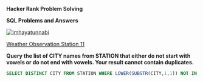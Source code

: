 <P><strong>Hacker Rank Problem Solving</strong></P>
<P><strong>SQL Problems and Answers</strong></P>
<a href="https://www.hackerrank.com/imhayatunnabi"><img src="https://img.shields.io/badge/-Hackerrank-2EC866?style=for-the-badge&logo=HackerRank&logoColor=white" alt="imhayatunnabi" /></a>
<br>

[Weather Observation Station 11](https://www.hackerrank.com/challenges/weather-observation-station-11/problem)

<P><strong>Query the list of CITY names from STATION that either do not start with vowels or do not end with vowels. Your result cannot contain duplicates.</strong></P>

```sql
SELECT DISTINCT CITY FROM STATION WHERE LOWER(SUBSTR(CITY,1,1)) NOT IN ('a','e','i','o','u') OR LOWER(SUBSTR(CITY, LENGTH(CITY),1)) NOT IN ('a','e','i','o','u');
```
